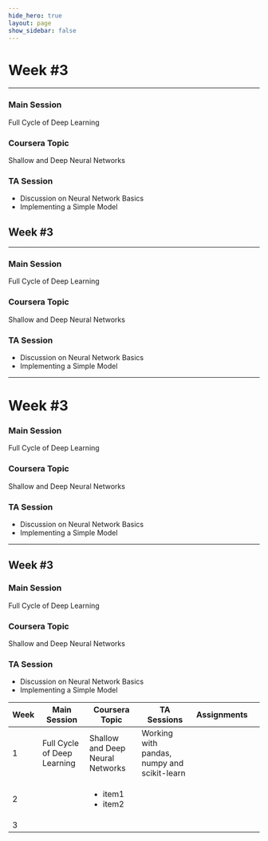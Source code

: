 ```yaml
---
hide_hero: true
layout: page
show_sidebar: false
---
```


# Week #3
---
### Main Session
Full Cycle of Deep Learning
### Coursera Topic
Shallow and Deep Neural Networks
### TA Session
* Discussion on Neural Network Basics
* Implementing a Simple Model

## Week #3
---
### Main Session
Full Cycle of Deep Learning
### Coursera Topic
Shallow and Deep Neural Networks
### TA Session
* Discussion on Neural Network Basics
* Implementing a Simple Model

---
# Week #3
### Main Session
Full Cycle of Deep Learning
### Coursera Topic
Shallow and Deep Neural Networks
### TA Session
* Discussion on Neural Network Basics
* Implementing a Simple Model
---
## Week #3
### Main Session
Full Cycle of Deep Learning
### Coursera Topic
Shallow and Deep Neural Networks
### TA Session
* Discussion on Neural Network Basics
* Implementing a Simple Model

| Week 	| Main Session 	| Coursera Topic | TA Sessions 	| Assignments 	|   	|
|------	|--------------	|-------------	|-------------	|---	|---|
| 1    	| Full Cycle of Deep Learning | Shallow and Deep Neural Networks | Working with pandas, numpy and scikit-learn	|   	||
| 2    	|              	| <ul><li>item1</li><li>item2</li></ul> |             	|   	||
| 3    	|              	|             	|             	|   	||
